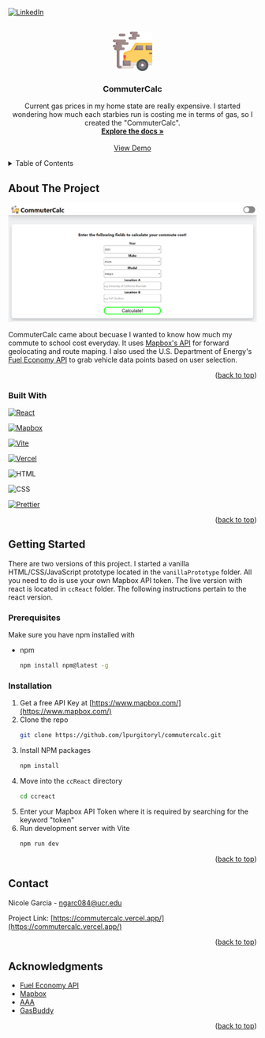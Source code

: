 <!-- Improved compatibility of back to top link: See: https://github.com/othneildrew/Best-README-Template/pull/73 -->
<a name="readme-top"></a>
<!--
*** Thanks for checking out the Best-README-Template. If you have a suggestion
*** that would make this better, please fork the repo and create a pull request
*** or simply open an issue with the tag "enhancement".
*** Don't forget to give the project a star!
*** Thanks again! Now go create something AMAZING! :D
-->



<!-- PROJECT SHIELDS -->
<!--
*** I'm using markdown "reference style" links for readability.
*** Reference links are enclosed in brackets [ ] instead of parentheses ( ).
*** See the bottom of this document for the declaration of the reference variables
*** for contributors-url, forks-url, etc. This is an optional, concise syntax you may use.
*** https://www.markdownguide.org/basic-syntax/#reference-style-links
-->
<!-- [![Contributors][contributors-shield]][contributors-url]
[![Forks][forks-shield]][forks-url]
[![Stargazers][stars-shield]][stars-url]
[![Issues][issues-shield]][issues-url]
[![MIT License][license-shield]][license-url] -->
[![LinkedIn][linkedin-shield]][linkedin-url]



<!-- PROJECT LOGO -->
<br />
<div align="center">
  <a href="https://github.com/lpurgitoryl/commutercalc/">
    <img src="./vanillaPrototype/CC_Logo.svg" alt="Logo" width="80" height="80">
  </a>

<h3 align="center">CommuterCalc</h3>

  <p align="center">
    Current gas prices in my home state are really expensive. I started wondering how much each starbies run is costing me in terms of gas, so I created the "CommuterCalc".
    <br />
    <a href="https://github.com/lpurgitoryl/commutercalc"><strong>Explore the docs »</strong></a>
    <br />
    <br />
    <a href="https://commutercalc.vercel.app/">View Demo</a>
  </p>
</div>



<!-- TABLE OF CONTENTS -->
<details>
  <summary>Table of Contents</summary>
  <ol>
    <li>
      <a href="#about-the-project">About The Project</a>
      <ul>
        <li><a href="#built-with">Built With</a></li>
      </ul>
    </li>
    <li>
      <a href="#getting-started">Getting Started</a>
      <ul>
        <li><a href="#prerequisites">Prerequisites</a></li>
        <li><a href="#installation">Installation</a></li>
      </ul>
    </li>
    <li><a href="#contact">Contact</a></li>
    <li><a href="#acknowledgments">Acknowledgments</a></li>
  </ol>
</details>



<!-- ABOUT THE PROJECT -->
## About The Project

[![Product Name Screen Shot][product-screenshot]](https://commutercalc.vercel.app/)

CommuterCalc came about becuase I wanted to know how much my commute to school cost everyday. It uses [Mapbox's API](https://www.mapbox.com/) for forward geolocating and route maping. I also used the U.S. Department of Energy's [Fuel Economy API](https://www.fueleconomy.gov/feg/ws/) to grab vehicle data points based on user selection.

<p align="right">(<a href="#readme-top">back to top</a>)</p>



### Built With

[![React][React.js]][React-url]

[![Mapbox][Mapbox]][Mapbox-url]

[![Vite][Vite]][Vite-url]

[![Vercel][Vercel]][Vercel-url]

![HTML]

![CSS]

[![Prettier][Prettier]][Prettier-url]

<p align="right">(<a href="#readme-top">back to top</a>)</p>



<!-- GETTING STARTED -->
## Getting Started

There are two versions of this project. I started a vanilla HTML/CSS/JavaScript prototype located in the `vanillaPrototype` folder. All you need to do is use your own Mapbox API token. The live version with react is located in `ccReact` folder. The following instructions pertain to the react version.

### Prerequisites

Make sure you have npm installed with
* npm
  ```sh
  npm install npm@latest -g
  ```

### Installation

1. Get a free API Key at [https://www.mapbox.com/](https://www.mapbox.com/)
2. Clone the repo
   ```sh
   git clone https://github.com/lpurgitoryl/commutercalc.git
   ```
3. Install NPM packages
   ```sh
   npm install
   ```
4. Move into the `ccReact` directory
   ```sh
   cd ccreact
   ```
5. Enter your Mapbox API Token where it is required by searching for the keyword "token"
6. Run development server with Vite
   ```sh
   npm run dev
   ```

<p align="right">(<a href="#readme-top">back to top</a>)</p>


<!-- CONTACT -->
## Contact

Nicole Garcia - ngarc084@ucr.edu

Project Link: [https://commutercalc.vercel.app/](https://commutercalc.vercel.app/)

<p align="right">(<a href="#readme-top">back to top</a>)</p>

<!-- ACKNOWLEDGMENTS -->
## Acknowledgments

* [Fuel Economy API](https://www.fueleconomy.gov/feg/ws/)
* [Mapbox](https://www.mapbox.com/)
* [AAA](https://gasprices.aaa.com/aaa-gas-cost-calculator/)
* [GasBuddy](https://www.californiagasprices.com/TripCalculator.aspx)

<p align="right">(<a href="#readme-top">back to top</a>)</p>



<!-- MARKDOWN LINKS & IMAGES -->
<!-- https://www.markdownguide.org/basic-syntax/#reference-style-links -->
[linkedin-shield]: https://img.shields.io/badge/-LinkedIn-black.svg?style=for-the-badge&logo=linkedin&colorB=555
[linkedin-url]: https://www.linkedin.com/in/nicoleb-garcia/
[product-screenshot]: ./vanillaPrototype/CC_screenshot.PNG
[React.js]: https://img.shields.io/badge/React-20232A?style=for-the-badge&logo=react&logoColor=61DAFB
[React-url]: https://reactjs.org/
[Vercel]: https://img.shields.io/badge/Vercel-000000?style=for-the-badge&logo=vercel&logoColor=white
[Vercel-url]: https://vercel.com/home
[Prettier]: https://img.shields.io/badge/prettier-1A2C34?style=for-the-badge&logo=prettier&logoColor=F7BA3E
[Prettier-url]: https://prettier.io/
[HTML]: https://img.shields.io/badge/HTML5-E34F26?style=for-the-badge&logo=html5&logoColor=white
[CSS]: https://img.shields.io/badge/CSS3-1572B6?style=for-the-badge&logo=css3&logoColor=white
[Vite]: https://img.shields.io/badge/vite-%23646CFF.svg?style=for-the-badge&logo=vite&logoColor=white
[Vite-url]: https://vitejs.dev/
[Mapbox]: https://img.shields.io/badge/MapBox-4264fb?style=for-the-badge&logo=mapbox&logoColor=white
[Mapbox-url]: https://www.mapbox.com/